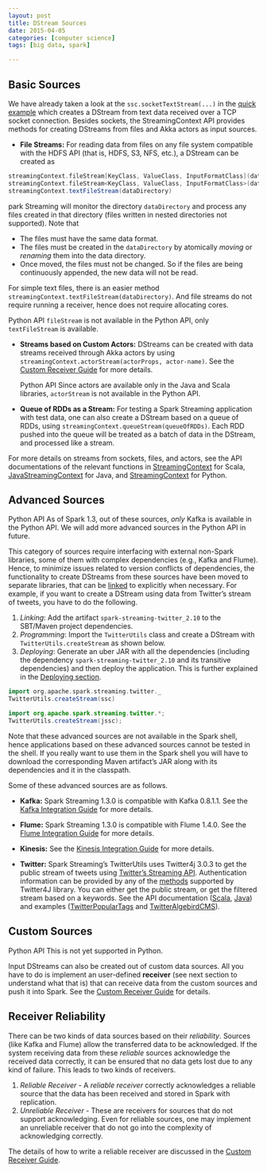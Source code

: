 ```yaml
---
layout: post
title: DStream Sources
date: 2015-04-05
categories: [computer science]
tags: [big data, spark]

---
```


## Basic Sources 

We have already taken a look at the `ssc.socketTextStream(...)` in the
[quick example](#a-quick-example) which creates a DStream from text data
received over a TCP socket connection. Besides sockets, the
StreamingContext API provides methods for creating DStreams from files
and Akka actors as input sources.

-   **File Streams:** For reading data from files on any file system
    compatible with the HDFS API (that is, HDFS, S3, NFS, etc.), a
    DStream can be created as

```scala
streamingContext.fileStream[KeyClass, ValueClass, InputFormatClass](dataDirectory)
streamingContext.fileStream<KeyClass, ValueClass, InputFormatClass>(dataDirectory);
streamingContext.textFileStream(dataDirectory)
```

park Streaming will monitor the directory `dataDirectory` and
    process any files created in that directory (files written in nested
    directories not supported). Note that

-   The files must have the same data format.
-   The files must be created in the `dataDirectory` by atomically
        *moving* or *renaming* them into the data directory.
-   Once moved, the files must not be changed. So if the files are
        being continuously appended, the new data will not be read.

For simple text files, there is an easier method
    `streamingContext.textFileStream(dataDirectory)`. And file streams
    do not require running a receiver, hence does not require allocating
    cores.

 Python API `fileStream` is not available in the Python API, only
    `textFileStream` is available.

-   **Streams based on Custom Actors:** DStreams can be created with
    data streams received through Akka actors by using
    `streamingContext.actorStream(actorProps, actor-name)`. See the
    [Custom Receiver Guide](streaming-custom-receivers.html) for more
    details.

    Python API Since actors are available only in the Java and Scala
    libraries, `actorStream` is not available in the Python API.

-   **Queue of RDDs as a Stream:** For testing a Spark Streaming
    application with test data, one can also create a DStream based on a
    queue of RDDs, using `streamingContext.queueStream(queueOfRDDs)`.
    Each RDD pushed into the queue will be treated as a batch of data in
    the DStream, and processed like a stream.

For more details on streams from sockets, files, and actors, see the API
documentations of the relevant functions in
[StreamingContext](http://spark.apache.org/docs/latest/api/scala/index.html#org.apache.spark.streaming.StreamingContext)
for Scala,
[JavaStreamingContext](http://spark.apache.org/docs/latest/api/java/index.html?org/apache/spark/streaming/api/java/JavaStreamingContext.html)
for Java, and
[StreamingContext](http://spark.apache.org/docs/latest/api/python/pyspark.streaming.html#pyspark.streaming.StreamingContext)
for Python.

## Advanced Sources 

Python API As of Spark 1.3, out of these sources, *only* Kafka is
available in the Python API. We will add more advanced sources in the
Python API in future.

This category of sources require interfacing with external non-Spark
libraries, some of them with complex dependencies (e.g., Kafka and
Flume). Hence, to minimize issues related to version conflicts of
dependencies, the functionality to create DStreams from these sources
have been moved to separate libraries, that can be [linked](#linking) to
explicitly when necessary. For example, if you want to create a DStream
using data from Twitter’s stream of tweets, you have to do the
following.

1.  *Linking*: Add the artifact `spark-streaming-twitter_2.10` to the
    SBT/Maven project dependencies.
2.  *Programming*: Import the `TwitterUtils` class and create a DStream
    with `TwitterUtils.createStream` as shown below.
3.  *Deploying*: Generate an uber JAR with all the dependencies
    (including the dependency `spark-streaming-twitter_2.10` and its
    transitive dependencies) and then deploy the application. This is
    further explained in the [Deploying
    section](#deploying-applications).


```scala
import org.apache.spark.streaming.twitter._
TwitterUtils.createStream(ssc)
```

```java
import org.apache.spark.streaming.twitter.*;
TwitterUtils.createStream(jssc);
```

Note that these advanced sources are not available in the Spark shell,
hence applications based on these advanced sources cannot be tested in
the shell. If you really want to use them in the Spark shell you will
have to download the corresponding Maven artifact’s JAR along with its
dependencies and it in the classpath.

Some of these advanced sources are as follows.

-   **Kafka:** Spark Streaming 1.3.0 is compatible with Kafka 0.8.1.1.
    See the [Kafka Integration Guide](streaming-kafka-integration.html)
    for more details.

-   **Flume:** Spark Streaming 1.3.0 is compatible with Flume 1.4.0. See
    the [Flume Integration Guide](streaming-flume-integration.html) for
    more details.

-   **Kinesis:** See the [Kinesis Integration
    Guide](streaming-kinesis-integration.html) for more details.

-   **Twitter:** Spark Streaming’s TwitterUtils uses Twitter4j 3.0.3 to
    get the public stream of tweets using [Twitter’s Streaming
    API](https://dev.twitter.com/docs/streaming-apis). Authentication
    information can be provided by any of the
    [methods](http://twitter4j.org/en/configuration.html) supported by
    Twitter4J library. You can either get the public stream, or get the
    filtered stream based on a keywords. See the API documentation
    ([Scala](http://spark.apache.org/docs/latest/api/scala/index.html#org.apache.spark.streaming.twitter.TwitterUtils$),
    [Java](http://spark.apache.org/docs/latest/api/java/index.html?org/apache/spark/streaming/twitter/TwitterUtils.html))
    and examples
    ([TwitterPopularTags](https://github.com/apache/spark/blob/master/examples/src/main/scala/org/apache/spark/examples/streaming/TwitterPopularTags.scala)
    and
    [TwitterAlgebirdCMS](https://github.com/apache/spark/blob/master/examples/src/main/scala/org/apache/spark/examples/streaming/TwitterAlgebirdCMS.scala)).

## Custom Sources 

Python API This is not yet supported in Python.

Input DStreams can also be created out of custom data sources. All you
have to do is implement an user-defined **receiver** (see next section
to understand what that is) that can receive data from the custom
sources and push it into Spark. See the [Custom Receiver
Guide](streaming-custom-receivers.html) for details.

## Receiver Reliability 

There can be two kinds of data sources based on their *reliability*.
Sources (like Kafka and Flume) allow the transferred data to be
acknowledged. If the system receiving data from these *reliable* sources
acknowledge the received data correctly, it can be ensured that no data
gets lost due to any kind of failure. This leads to two kinds of
receivers.

1.  *Reliable Receiver* - A *reliable receiver* correctly acknowledges a
    reliable source that the data has been received and stored in Spark
    with replication.
2.  *Unreliable Receiver* - These are receivers for sources that do not
    support acknowledging. Even for reliable sources, one may implement
    an unreliable receiver that do not go into the complexity of
    acknowledging correctly.

The details of how to write a reliable receiver are discussed in the
[Custom Receiver Guide](streaming-custom-receivers.html).

